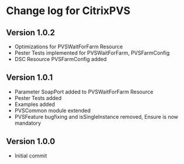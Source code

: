 # Change log for CitrixPVS

## Version 1.0.2

- Optimizations for PVSWaitForFarm Resource
- Pester Tests implemented for PVSWaitForFarm, PVSFarmConfig
- DSC Resource PVSFarmConfig added

## Version 1.0.1

- Parameter SoapPort added to PVSWaitForFarm Resource
- Pester Tests added
- Examples added
- PVSCommon module extended
- PVSFeature bugfixing and isSingleInstance removed, Ensure is now mandatory

## Version 1.0.0

- Initial commit

